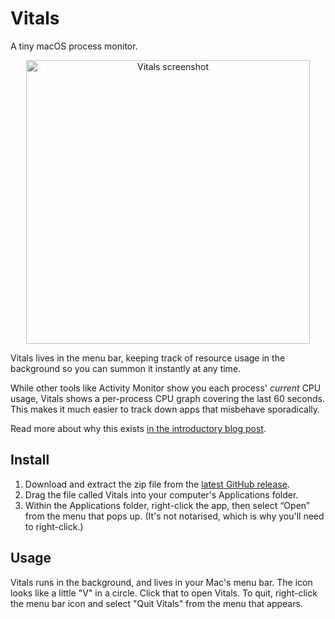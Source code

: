 # Vitals

A tiny macOS process monitor.

<p align="center">
<img width="454" alt="Vitals screenshot" src="https://user-images.githubusercontent.com/110275/111912121-1fcdb300-8a60-11eb-8eb8-35dc434a77e6.png">
</p>

Vitals lives in the menu bar, keeping track of resource usage in the background so you can summon it instantly at any time.

While other tools like Activity Monitor show you each process' _current_ CPU usage, Vitals shows a per-process CPU graph covering the last 60 seconds. This makes it much easier to track down apps that misbehave sporadically.

Read more about why this exists [in the introductory blog post](https://hmarr.com/blog/vitals/).

## Install

1. Download and extract the zip file from the [latest GitHub release](https://github.com/hmarr/vitals/releases/latest).
2. Drag the file called Vitals into your computer's Applications folder.
3. Within the Applications folder, right-click the app, then select “Open” from the menu that pops up. (It's not notarised, which is why you'll need to right-click.)


## Usage

Vitals runs in the background, and lives in your Mac's menu bar. The icon looks like a little "V" in a circle. Click that to open Vitals. To quit, right-click the menu bar icon and select "Quit Vitals" from the menu that appears.
